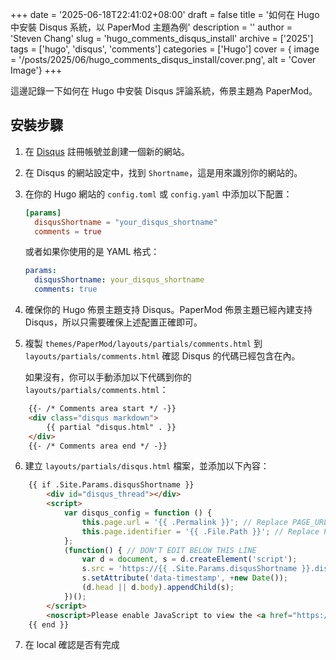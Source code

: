 +++
date = '2025-06-18T22:41:02+08:00'
draft = false
title = '如何在 Hugo 中安裝 Disqus 系統，以 PaperMod 主題為例'
description = ''
author = 'Steven Chang'
slug = 'hugo_comments_disqus_install'
archive = ['2025']
tags = ['hugo', 'disqus', 'comments']
categories = ['Hugo']
cover = { image = '/posts/2025/06/hugo_comments_disqus_install/cover.png', alt = 'Cover Image'}
+++

這邊記錄一下如何在 Hugo 中安裝 Disqus 評論系統，佈景主題為 PaperMod。

## 安裝步驟

1. 在 [Disqus](https://disqus.com/) 註冊帳號並創建一個新的網站。
2. 在 Disqus 的網站設定中，找到 `Shortname`，這是用來識別你的網站的。
3. 在你的 Hugo 網站的 `config.toml` 或 `config.yaml` 中添加以下配置：

   ```toml
   [params]
     disqusShortname = "your_disqus_shortname"
     comments = true
   ```

   或者如果你使用的是 YAML 格式：

   ```yaml
   params:
     disqusShortname: your_disqus_shortname
     comments: true
   ```
4. 確保你的 Hugo 佈景主題支持 Disqus。PaperMod 佈景主題已經內建支持 Disqus，所以只需要確保上述配置正確即可。
5. 複製 `themes/PaperMod/layouts/partials/comments.html` 到 `layouts/partials/comments.html` 確認 Disqus 的代碼已經包含在內。

   如果沒有，你可以手動添加以下代碼到你的 `layouts/partials/comments.html`：

```html
    {{- /* Comments area start */ -}}
    <div class="disqus markdown">
        {{ partial "disqus.html" . }}
    </div>
    {{- /* Comments area end */ -}}
```

6. 建立 `layouts/partials/disqus.html` 檔案，並添加以下內容：

```html
    {{ if .Site.Params.disqusShortname }}
        <div id="disqus_thread"></div>
        <script>
            var disqus_config = function () {
                this.page.url = '{{ .Permalink }}'; // Replace PAGE_URL with your page's canonical URL variable
                this.page.identifier = '{{ .File.Path }}'; // Replace PAGE_IDENTIFIER with your page's unique identifier variable
            };
            (function() { // DON'T EDIT BELOW THIS LINE
                var d = document, s = d.createElement('script');
                s.src = 'https://{{ .Site.Params.disqusShortname }}.disqus.com/embed.js';
                s.setAttribute('data-timestamp', +new Date());
                (d.head || d.body).appendChild(s);
            })();
        </script>
        <noscript>Please enable JavaScript to view the <a href="https://disqus.com/?ref_noscript">comments powered by Disqus.</a></noscript>
    {{ end }}
```

7. 在 local 確認是否有完成